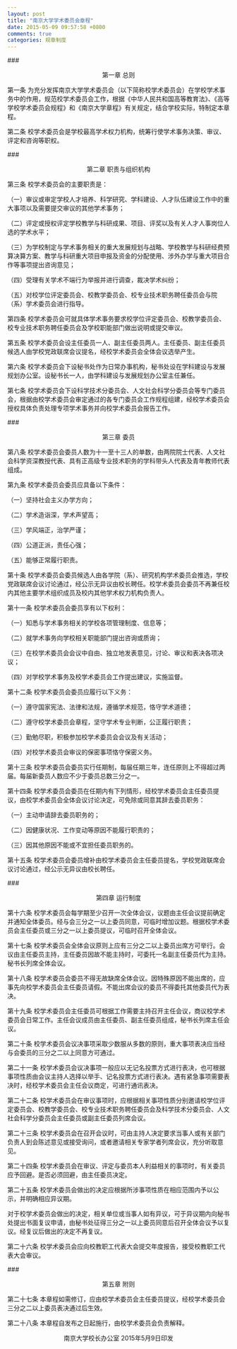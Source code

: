 ```yaml
---
layout: post
title: "南京大学学术委员会章程"
date: 2015-05-09 09:57:58 +0800
comments: true
categories: 规章制度
---
```

###<center>第一章  总则</center>

第一条 为充分发挥南京大学学术委员会（以下简称校学术委员会）在学校学术事务中的作用，规范校学术委员会工作，根据《中华人民共和国高等教育法》、《高等学校学术委员会规程》和《南京大学章程》有关规定，结合学校实际，特制定本章程。

第二条  校学术委员会是学校最高学术权力机构，统筹行使学术事务决策、审议、评定和咨询等职权。

 

###<center>第二章  职责与组织机构</center>

第三条  校学术委员会的主要职责是：

（一）审议或审定学校人才培养、科学研究、学科建设、人才队伍建设工作中的重大事项以及需要提交审议的其他学术事务；

（二）评定或授权评定学校教学与科研成果、项目、评奖以及有关人才人事岗位人选的学术水平；

（三）为学校制定与学术事务相关的重大发展规划与战略、学校教学与科研经费预算决算方案、教学与科研重大项目申报及资金的分配使用、涉外办学与重大项目合作等事项提出咨询意见；

（四）受理有关学术不端行为举报并进行调查，裁决学术纠纷；

（五）对校学位评定委员会、校教学委员会、校专业技术职务聘任委员会与院（系）学术委员会进行指导。

第四条  校学术委员会可就具体学术事务要求校学位评定委员会、校教学委员会、校专业技术职务聘任委员会及学校职能部门做出说明或提交审议。

第五条  校学术委员会设主任委员一人、副主任委员两人。主任委员、副主任委员候选人由学校党政联席会议提名，经校学术委员会全体会议选举产生。

第六条  校学术委员会下设秘书处作为日常办事机构，秘书处设在学科建设与发展规划办公室。设秘书长一人，由学科建设与发展规划办公室主任兼任。

第七条 校学术委员会下设科学技术分委员会、人文社会科学分委员会等专门委员会，根据由校学术委员会审定通过的各专门委员会工作规程组建，经校学术委员会授权具体负责处理专项学术事务并向校学术委员会报告工作。

 

###<center>第三章  委员</center>

第八条  校学术委员会委员人数为十一至十三人的单数，由两院院士代表、人文社会科学资深教授代表、具有正高级专业技术职务的学科带头人代表及青年教师代表组成。

第九条  校学术委员会委员应具备以下条件：

（一）坚持社会主义办学方向；

（二）学术造诣深，学术声望高；

（三）学风端正，治学严谨；

（四）公道正派，责任心强；

（五）能够正常履行职责。

第十条 校学术委员会委员候选人由各学院（系）、研究机构学术委员会推选，学校党政联席会议讨论通过，经公示无异议由校长聘任。校学术委员会委员不再兼任校内其他主要学术组织成员及校内其他学术权力机构负责人。

第十一条 校学术委员会委员享有以下权利：

（一）知悉与学术事务相关的学校各项管理制度、信息等；

（二）就学术事务向学校相关职能部门提出咨询或质询；

（三）在校学术委员会会议中自由、独立地发表意见，讨论、审议和表决各项决议；

（四）对学校学术事务及校学术委员会工作提出建议，实施监督。

第十二条  校学术委员会委员应履行以下义务：

（一）遵守国家宪法、法律和法规，遵循学术规范，恪守学术道德；

（二）遵守校学术委员会章程，坚守学术专业判断，公正履行职责；

（三）勤勉尽职，积极参加校学术委员会会议及有关活动；

（四）对校学术委员会审议的保密事项恪守保密义务。

第十三条 校学术委员会委员实行任期制，每届任期三年，连任原则上不得超过两届。每届新委员人数应不少于委员总数三分之一。

第十四条  校学术委员会委员在任期内有下列情形，经校学术委员会主任委员提议，由校学术委员会全体会议讨论决定，可免除或同意其辞去委员职务：

（一）主动申请辞去委员职务的；

（二）因健康状况、工作变动等原因不能履行职责的；

（三）因其他原因不能或不宜担任委员职务的。

第十五条  校学术委员会委员增补由校学术委员会主任委员提名，学校党政联席会议讨论通过，经公示无异议由校长聘任。

 

###<center>第四章  运行制度</center>

第十六条  校学术委员会每学期至少召开一次全体会议，议题由主任会议提前确定并通知全体委员。经与会三分之一以上委员同意，可临时增加议题。根据校学术委员会主任委员或三分之一以上委员提议，可临时召开全体会议。

第十七条  校学术委员会全体会议原则上应有三分之二以上委员出席方可举行。会议由主任委员主持，主任委员因故不能主持时，可委托一名副主任委员代为主持。秘书长列席全体会议。

第十八条  校学术委员会委员不得无故缺席全体会议。因特殊原因不能出席的，应事先向校学术委员会主任委员请假。不能出席会议的委员不得委托其他委员代为表决。

第十九条  校学术委员会主任委员可根据工作需要主持召开主任会议，商议校学术委员会日常工作。主任会议成员由主任委员、副主任委员组成，秘书长列席主任会议。

第二十条  校学术委员会议决事项采取少数服从多数的原则，重大事项表决应当经与会委员的三分之二以上同意方可通过。

第二十一条  校学术委员会议决事项一般应以无记名投票方式进行表决，也可根据事项性质由会议主持人选择以举手、记名投票方式进行表决。遇有紧急事项需要表决时，经校学术委员会主任会议商定，可进行通讯表决。

第二十二条  校学术委员会在审议事项时，应根据相关事项性质分别邀请校学位评定委员会、校教学委员会、校专业技术职务聘任委员会及科学技术分委员会、人文社会科学分委员会主任委员或副主任委员列席会议。

第二十三条  校学术委员会在召开会议时，可由主持人决定要求当事人或有关部门负责人到会陈述意见或接受询问，或者邀请相关专家学者列席会议，充分听取意见。

第二十四条  校学术委员会在审议、评定与委员本人利益相关的事项时，有关委员应予回避。是否必须回避，由主任委员决定。

第二十五条  校学术委员会做出的决定应根据所涉事项性质在相应范围内予以公示，并明确相应异议期。

对于校学术委员会做出的决定，相关单位或当事人如有异议，可于异议期内向秘书处提出书面复议申请，由秘书处征得三分之一以上委员同意后召开全体会议予以复议。经复议后做出的决定不再复议。

第二十六条  校学术委员会应向校教职工代表大会提交年度报告，接受校教职工代表大会审议。

 

###<center>第五章  附则</center>

第二十七条 本章程如需修订，应由校学术委员会主任委员提议，经校学术委员会三分之二以上委员表决通过后生效。

第二十八条 本章程自发布之日起施行，由校学术委员会负责解释。

<center>南京大学校长办公室                   2015年5月9日印发</center>